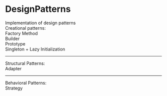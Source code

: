 # DesignPatterns
Implementation of design patterns<br>
Creational patterns:<br>
Factory Method<br>
Builder<br>
Prototype<br>
Singleton + Lazy Initialization

<hr>
<p>
Structural Patterns:<br>
Adapter
<hr>
<p>
Behavioral Patterns:<br>
Strategy
